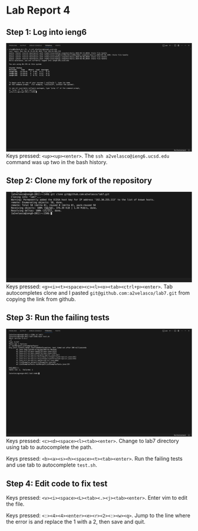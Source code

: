 # Lab Report 4
## Step 1: Log into ieng6
![image1](image1.png)
Keys pressed: ```<up><up><enter>```. The ```ssh a2velasco@ieng6.ucsd.edu``` command was up two in the bash history.
## Step 2: Clone my fork of the repository
![image2](image2.png)
Keys pressed: ```<g><i><t><space><c><l><o><tab><ctrl+p><enter>```. Tab autocompletes clone and I pasted ```git@github.com:a2velasco/lab7.git``` from copying the link from github. 
## Step 3: Run the failing tests
![image3](image3.png)
Keys pressed: ```<c><d><space><l><tab><enter>```. Change to lab7 directory using tab to autocomplete the path.

Keys pressed: ```<b><a><s><h><space><t><tab><enter>```. Run the failing tests and use tab to autocomplete ```test.sh```.
## Step 4: Edit code to fix test

Keys pressed: ```<v><i><space><L><tab><.><j><tab><enter>```. Enter vim to edit the file.

Keys pressed: ```<:><4><4><enter><e><r><2><:><w><q>```. Jump to the line where the error is and replace the 1 with a 2, then save and quit.
